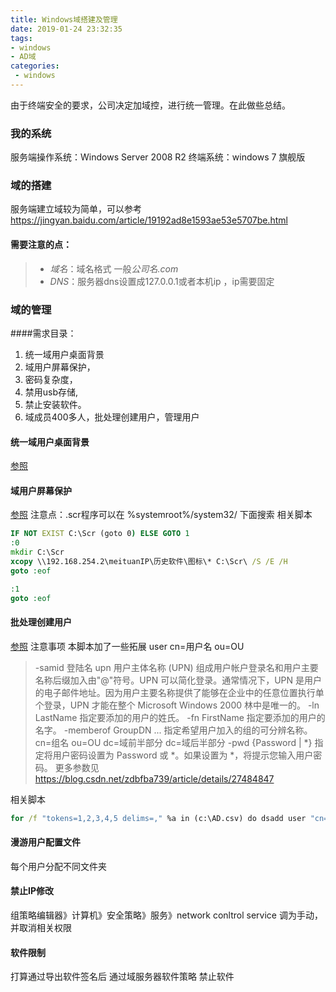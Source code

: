 ```yaml
---
title: Windows域搭建及管理
date: 2019-01-24 23:32:35
tags:
- windows
- AD域
categories:
 - windows
---
```

由于终端安全的要求，公司决定加域控，进行统一管理。在此做些总结。
### 我的系统
服务端操作系统：Windows Server 2008 R2
终端系统：windows 7 旗舰版
### 域的搭建
服务端建立域较为简单，可以参考 https://jingyan.baidu.com/article/19192ad8e1593ae53e5707be.html
#### 需要注意的点：
> * *域名*：域名格式 一般*公司名.com*
> * *DNS*：服务器dns设置成127.0.0.1或者本机ip ，ip需要固定

### 域的管理
####需求目录： 
1. 统一域用户桌面背景
2. 域用户屏幕保护，
3. 密码复杂度，
4. 禁用usb存储,
5. 禁止安装软件。
6. 域成员400多人，批处理创建用户，管理用户
#### 统一域用户桌面背景
[参照](http://blog.51cto.com/itzhongxin/1918291)

#### 域用户屏幕保护
[参照](http://blog.chinaunix.net/uid-26184465-id-3516248.html)
注意点：.scr程序可以在 %systemroot%/system32/ 下面搜索 
相关脚本
```bat
IF NOT EXIST C:\Scr (goto 0) ELSE GOTO 1
:0
mkdir C:\Scr
xcopy \\192.168.254.2\meituanIP\历史软件\图标\* C:\Scr\ /S /E /H
goto :eof

:1
goto :eof
```
#### 批处理创建用户
[参照](https://blog.csdn.net/afterain/article/details/7406058)
注意事项
本脚本加了一些拓展
user
cn=用户名 ou=OU 
> -samid 登陆名
> upn 用户主体名称 (UPN) 组成用户帐户登录名和用户主要名称后缀加入由"@"符号。UPN 可以简化登录。通常情况下，UPN 是用户的电子邮件地址。因为用户主要名称提供了能够在企业中的任意位置执行单个登录，UPN 才能在整个 Microsoft Windows 2000 林中是唯一的。
> -ln LastName
  指定要添加的用户的姓氏。
> -fn FirstName
  指定要添加的用户的名字。
> -memberof GroupDN ...
  指定希望用户加入的组的可分辨名称。
  cn=组名 ou=OU dc=域前半部分 dc=域后半部分
> -pwd {Password | *}
  指定将用户密码设置为 Password 或 *。如果设置为 *，将提示您输入用户密码。
更多参数见 https://blog.csdn.net/zdbfba739/article/details/27484847

相关脚本
```bat
for /f "tokens=1,2,3,4,5 delims=," %a in (c:\AD.csv) do dsadd user "cn=%c,ou=SY3,DC=sanyou,dc=com" -samid %d -upn %d@sanyou.com -ln %a -fn %b -pwd %e -memberof cn=酒店在线,ou=SY3,dc=sanyou,dc=com -disabled no
```
#### 漫游用户配置文件
每个用户分配不同文件夹
#### 禁止IP修改
组策略编辑器》计算机》安全策略》服务》network conltrol service 调为手动，并取消相关权限
#### 软件限制
打算通过导出软件签名后    通过域服务器软件策略 禁止软件
